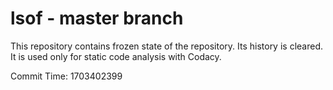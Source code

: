 # lsof - master branch

This repository contains frozen state of the repository.
Its history is cleared. It is used only for static code
analysis with Codacy.

Commit Time: 1703402399